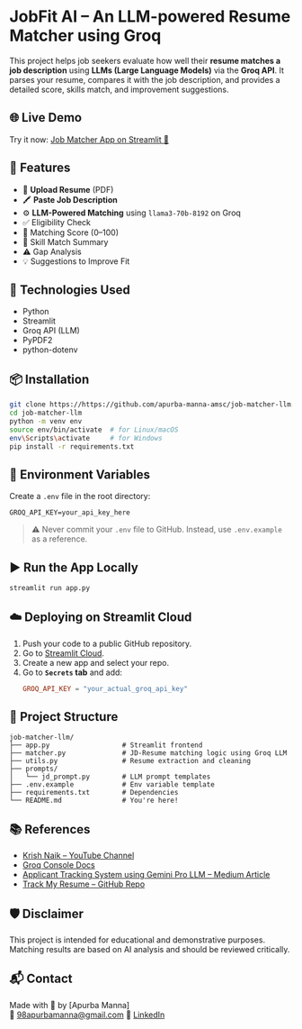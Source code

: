 # JobFit AI – An LLM-powered Resume Matcher using Groq

This project helps job seekers evaluate how well their **resume matches a job description** using **LLMs (Large Language Models)** via the **Groq API**. It parses your resume, compares it with the job description, and provides a detailed score, skills match, and improvement suggestions.

## 🌐 Live Demo

Try it now: [Job Matcher App on Streamlit 🚀](https://job-matcher-llm-cggjbrpyovqhycufxfxspj.streamlit.app/)

## 🚀 Features

- 📄 **Upload Resume** (PDF)
- 🖍️ **Paste Job Description**
- ⚙️ **LLM-Powered Matching** using `llama3-70b-8192` on Groq
- ✅ Eligibility Check
- 🎯 Matching Score (0–100)
- 🧠 Skill Match Summary
- ⚠️ Gap Analysis
- 💡 Suggestions to Improve Fit

## 🔧 Technologies Used

- Python
- Streamlit
- Groq API (LLM)
- PyPDF2
- python-dotenv

## 📦 Installation

```bash
git clone https://https://github.com/apurba-manna-amsc/job-matcher-llm.git
cd job-matcher-llm
python -m venv env
source env/bin/activate  # for Linux/macOS
env\Scripts\activate     # for Windows
pip install -r requirements.txt
```

## 🔑 Environment Variables

Create a `.env` file in the root directory:

```env
GROQ_API_KEY=your_api_key_here
```

> ⚠️ Never commit your `.env` file to GitHub. Instead, use `.env.example` as a reference.

## ▶️ Run the App Locally

```bash
streamlit run app.py
```

## ☁️ Deploying on Streamlit Cloud

1. Push your code to a public GitHub repository.
2. Go to [Streamlit Cloud](https://streamlit.io/cloud).
3. Create a new app and select your repo.
4. Go to **`Secrets` tab** and add:
   ```toml
   GROQ_API_KEY = "your_actual_groq_api_key"
   ```

## 📂 Project Structure

```
job-matcher-llm/
├── app.py                  # Streamlit frontend
├── matcher.py              # JD-Resume matching logic using Groq LLM
├── utils.py                # Resume extraction and cleaning
├── prompts/
│   └── jd_prompt.py        # LLM prompt templates
├── .env.example            # Env variable template
├── requirements.txt        # Dependencies
└── README.md               # You're here!
```

## 📚 References

- [Krish Naik – YouTube Channel](https://www.youtube.com/@krishnaik06)
- [Groq Console Docs](https://console.groq.com/docs/overview)
- [Applicant Tracking System using Gemini Pro LLM – Medium Article](https://medium.com/@gitesh08/applicant-tracking-system-ats-using-gemini-pro-llm-d044aee2b974)
- [Track My Resume – GitHub Repo](https://github.com/Gitesh08/Track-my-resume)


## 🛡️ Disclaimer

This project is intended for educational and demonstrative purposes. Matching results are based on AI analysis and should be reviewed critically.

## 📬 Contact

Made with 💙 by [Apurba Manna]  
📧 98apurbamanna@gmail.com 
🔗 [LinkedIn](https://www.linkedin.com/in/apurba-manna/)


